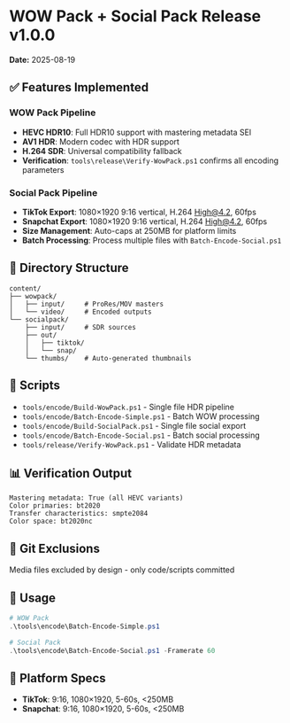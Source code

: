 # WOW Pack + Social Pack Release v1.0.0
**Date:** 2025-08-19

## ✅ Features Implemented

### WOW Pack Pipeline
- **HEVC HDR10**: Full HDR10 support with mastering metadata SEI
- **AV1 HDR**: Modern codec with HDR support
- **H.264 SDR**: Universal compatibility fallback
- **Verification**: `tools\release\Verify-WowPack.ps1` confirms all encoding parameters

### Social Pack Pipeline  
- **TikTok Export**: 1080×1920 9:16 vertical, H.264 High@4.2, 60fps
- **Snapchat Export**: 1080×1920 9:16 vertical, H.264 High@4.2, 60fps
- **Size Management**: Auto-caps at 250MB for platform limits
- **Batch Processing**: Process multiple files with `Batch-Encode-Social.ps1`

## 📁 Directory Structure
```
content/
├── wowpack/
│   ├── input/     # ProRes/MOV masters
│   └── video/     # Encoded outputs
└── socialpack/
    ├── input/     # SDR sources
    ├── out/
    │   ├── tiktok/
    │   └── snap/
    └── thumbs/    # Auto-generated thumbnails
```

## 🔧 Scripts
- `tools/encode/Build-WowPack.ps1` - Single file HDR pipeline
- `tools/encode/Batch-Encode-Simple.ps1` - Batch WOW processing
- `tools/encode/Build-SocialPack.ps1` - Single file social export
- `tools/encode/Batch-Encode-Social.ps1` - Batch social processing
- `tools/release/Verify-WowPack.ps1` - Validate HDR metadata

## 📊 Verification Output
```
Mastering metadata: True (all HEVC variants)
Color primaries: bt2020
Transfer characteristics: smpte2084
Color space: bt2020nc
```

## 🚫 Git Exclusions
Media files excluded by design - only code/scripts committed

## 🎯 Usage
```powershell
# WOW Pack
.\tools\encode\Batch-Encode-Simple.ps1

# Social Pack  
.\tools\encode\Batch-Encode-Social.ps1 -Framerate 60
```

## 📱 Platform Specs
- **TikTok**: 9:16, 1080×1920, 5-60s, <250MB
- **Snapchat**: 9:16, 1080×1920, 5-60s, <250MB
